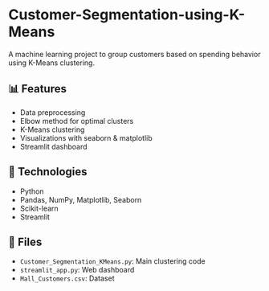 # Customer-Segmentation-using-K-Means
A machine learning project to group customers based on spending behavior using K-Means clustering.

## 📊 Features
- Data preprocessing 
- Elbow method for optimal clusters
- K-Means clustering
- Visualizations with seaborn & matplotlib
- Streamlit dashboard

## 🚀 Technologies
- Python
- Pandas, NumPy, Matplotlib, Seaborn
- Scikit-learn
- Streamlit

## 📁 Files
- `Customer_Segmentation_KMeans.py`: Main clustering code
- `streamlit_app.py`: Web dashboard
- `Mall_Customers.csv`: Dataset

